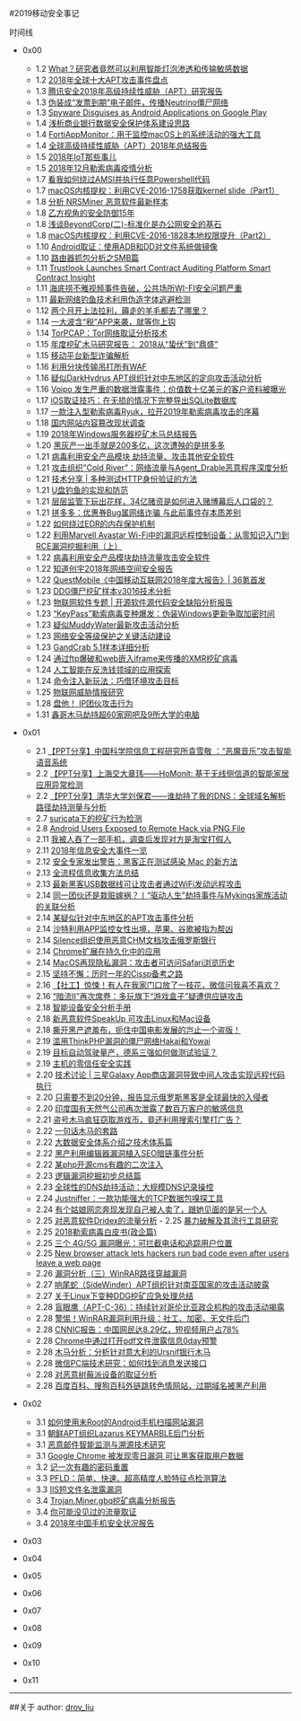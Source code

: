 #2019移动安全事记

时间线

- 0x00
	
	- 1.2 [What？研究者竟然可以利用智能灯泡渗透和传输敏感数据](https://www.freebuf.com/articles/wireless/191927.html)
	- 1.2 [2018年全球十大APT攻击事件盘点](https://www.anquanke.com/post/id/169007)
	- 1.3 [腾讯安全2018年高级持续性威胁（APT）研究报告](https://www.freebuf.com/articles/network/193420.html)
	- 1.3 [伪装成“发票到期”电子邮件，传播Neutrino僵尸网络](https://www.freebuf.com/articles/terminal/192981.html)
	- 1.3 [Spyware Disguises as Android Applications on Google Play](https://blog.trendmicro.com/trendlabs-security-intelligence/spyware-disguises-as-android-applications-on-google-play/)
	- 1.4 [浅析商业银行数据安全保护体系建设思路](http://blog.nsfocus.net/brief-analysis-on-the-construction-of-data-security-protection-system-in-commercial-banks/)
	- 1.4 [FortiAppMonitor：用于监控macOS上的系统活动的强大工具](https://www.freebuf.com/sectool/193258.html)
	- 1.4 [全球高级持续性威胁（APT）2018年总结报告](https://mp.weixin.qq.com/s/sSuTHTLfqAGfaBbopU8yEQ) 
	- 1.5 [2018年IoT那些事儿](https://www.freebuf.com/articles/terminal/193303.html)
	- 1.5 [2018年12月勒索病毒疫情分析](https://www.aqniu.com/threat-alert/42433.html)
	- 1.7 [看我如何绕过AMSI并执行任意Powershell代码](https://www.freebuf.com/articles/system/191753.html)
	- 1.7 [macOS内核提权：利用CVE-2016-1758获取kernel slide（Part1）](https://www.anquanke.com/post/id/169190)
	- 1.8 [分析 NRSMiner 恶意软件最新样本](https://www.anquanke.com/post/id/169142)
	- 1.8 [乙方视角的安全防御15年](https://www.sec-un.org/%e4%b9%99%e6%96%b9%e8%a7%86%e8%a7%92%e7%9a%84%e5%ae%89%e5%85%a8%e9%98%b2%e5%be%a115%e5%b9%b4/)
	- 1.8 [浅谈BeyondCorp(二)-标准化是办公网安全的基石](https://www.secpulse.com/archives/94919.html)
	- 1.8 [macOS内核提权：利用CVE-2016-1828本地权限提升（Part2）](https://www.anquanke.com/post/id/169191)
	- 1.10 [Android取证：使用ADB和DD对文件系统做镜像](https://www.freebuf.com/articles/terminal/193354.html)
	- 1.10 [路由器抓包分析之SMB篇](https://www.freebuf.com/news/193340.html)
	- 1.11 [Trustlook Launches Smart Contract Auditing Platform Smart Contract Insight](https://blog.trustlook.com/2019/01/11/trustlook-launches-smart-contract-auditing-platform-smart-contract-insight/)
	- 1.11 [海底捞不雅视频事件告破，公共场所WI-FI安全问题严重](https://www.freebuf.com/news/194064.html)
	- 1.11 [最新网络钓鱼技术利用伪造字体逃避检测](https://www.aqniu.com/hack-geek/42597.html)
	- 1.12 [两个月开上法拉利，薅走的羊毛都去了哪里？](https://www.freebuf.com/news/193807.html)
	- 1.14 [一大波含“税”APP来袭，就等你上钩](https://www.freebuf.com/news/193852.html)
	- 1.14 [TorPCAP：Tor网络取证分析技术](https://www.freebuf.com/news/193660.html)
	- 1.15 [年度挖矿木马研究报告： 2018从“蛰伏”到“鼎盛”](https://www.aqniu.com/threat-alert/42772.html)
	- 1.15 [移动平台新型诈骗解析](https://www.anquanke.com/post/id/169654)
	- 1.16 [利用分块传输吊打所有WAF](https://www.anquanke.com/post/id/169738)
	- 1.16 [疑似DarkHydrus APT组织针对中东地区的定向攻击活动分析](https://www.anquanke.com/post/id/169736)
	- 1.16 [Voipo 发生严重的数据泄露事件：价值数十亿美元的客户资料被曝光](http://hackernews.cc/archives/24725)
	- 1.17 [iOS取证技巧：在无损的情况下完整导出SQLite数据库](https://www.freebuf.com/news/193684.html)
	- 1.17 [一款注入型勒索病毒Ryuk，拉开2019年勒索病毒攻击的序幕](https://www.freebuf.com/articles/terminal/194060.html)
	- 1.18 [国内网站内容篡改现状调查](https://www.freebuf.com/articles/neopoints/194000.html)
	- 1.19 [2018年Windows服务器挖矿木马总结报告](https://www.freebuf.com/articles/network/194145.html)
	- 1.20 [黑灰产一出手就是200多亿，这次遭殃的是拼多多](https://www.freebuf.com/news/194607.html)
	- 1.21 [病毒利用安全产品模块 劫持流量、攻击其他安全软件](https://www.secpulse.com/archives/95461.html)
	- 1.21 [攻击组织”Cold River”：网络流量与Agent_Drable恶意程序深度分析](https://www.anquanke.com/post/id/169939)
	- 1.21 [技术分享 | 多种测试HTTP身份验证的方法](https://www.freebuf.com/news/193649.html)
	- 1.21 [U盘钓鱼的实现和防范](https://www.freebuf.com/articles/database/194167.html)
	- 1.21 [层层监管下玩出花样，34亿赌资是如何进入赌博幕后人口袋的？](https://www.freebuf.com/articles/database/194219.html)
	- 1.21 [拼多多：优惠券Bug属网络诈骗 与此前事件存本质差别](https://tech.sina.com.cn/i/2019-01-21/doc-ihqfskcn9047969.shtml)
	- 1.22 [如何绕过EDR的内存保护机制](https://www.anquanke.com/post/id/169971)
	- 1.22 [利用Marvell Avastar Wi-Fi中的漏洞远程控制设备：从零知识入门到RCE漏洞挖掘利用（上）](https://www.anquanke.com/post/id/169892)
	- 1.22 [病毒利用安全产品模块劫持流量攻击安全软件](https://www.freebuf.com/articles/paper/194511.html)
	- 1.22 [知道创宇2018年网络空间安全报告](https://www.freebuf.com/vuls/194201.html)
	- 1.22 [QuestMobile《中国移动互联网2018年度大报告》| 36氪首发](http://www.ijiandao.com/2b/baijia/211961.html)
	- 1.23 [DDG僵尸挖矿样本v3016技术分析](https://www.anquanke.com/post/id/170021)
	- 1.23 [物联网软件专题 | 开源软件源代码安全缺陷分析报告](https://www.freebuf.com/articles/paper/194382.html)
	- 1.23 [“KeyPass”勒索病毒变种爆发：伪装Windows更新争取加密时间](https://www.aqniu.com/threat-alert/43078.html)
	- 1.23 [疑似MuddyWater最新攻击活动分析](https://www.freebuf.com/articles/paper/194310.html)
	- 1.23 [网络安全等级保护之关键活动建设](https://www.freebuf.com/articles/network/194113.html)
	- 1.23 [GandCrab 5.1样本详细分析](https://www.anquanke.com/post/id/170149)
	- 1.24 [通过ftp爆破和web嵌入iframe来传播的XMR挖矿病毒](https://www.anquanke.com/post/id/170102)
	- 1.24 [人工智能在反洗钱领域的应用探索](http://www.ijiandao.com/2b/baijia/213131.html)
	- 1.24 [命令注入新玩法：巧借环境攻击目标](https://www.freebuf.com/articles/web/194574.html)
	- 1.25 [物联网威胁情报研究](http://blog.nsfocus.net/research-threat-intelligence-iot/)
	- 1.28 [盘他！ IP团伙攻击行为](https://www.aqniu.com/threat-alert/43350.html)
	- 1.31 [鑫哥木马劫持超60家网吧及9所大学的电脑](https://www.freebuf.com/articles/network/195140.html)



- 0x01
	- 2.1 [【PPT分享】中国科学院信息工程研究所袁雪敬 ：“恶魔音乐”攻击智能语音系统](https://www.inforsec.org/wp/?p=3033)
	- 2.2 [【PPT分享】上海交大章玮——HoMonit: 基于无线侧信道的智能家居应用异常检测](https://www.inforsec.org/wp/?p=3045)
	- 2.2 [【PPT分享】清华大学刘保君——谁劫持了我的DNS：全球域名解析路径劫持测量与分析](https://www.inforsec.org/wp/?p=3038)
	- 2.7 [suricata下的挖矿行为检测](https://www.freebuf.com/articles/network/195171.html)
	- 2.8 [Android Users Exposed to Remote Hack via PNG File](https://www.infosecurity-magazine.com/news/android-users-exposed-to-remote/)
	- 2.11 [我被人吞了一部手机，调查后发现对方是淘宝打假人](https://www.secpulse.com/archives/96599.html)
	- 2.11 [2018年信息安全大事件一览](https://www.freebuf.com/news/195216.html)
	- 2.12 [安全专家发出警告：黑客正在测试感染 Mac 的新方法](http://hackernews.cc/archives/24830)
	- 2.13 [全流程信息收集方法总结](https://www.freebuf.com/articles/database/195169.html)
	- 2.13 [最新黑客USB数据线可让攻击者通过WiFi发动远程攻击](https://www.anquanke.com/post/id/170779)
	- 2.14 [同一团伙还是栽赃嫁祸？丨“驱动人生”劫持事件与Mykings家族活动的关联分析](https://www.freebuf.com/articles/system/195337.html)
	- 2.14 [某疑似针对中东地区的APT攻击事件分析](https://www.freebuf.com/articles/web/195481.html)
	- 2.14 [沙特利用APP监控女性出境，苹果、谷歌被指为帮凶](https://www.freebuf.com/news/195762.html)
	- 2.14 [Silence组织使用恶意CHM文档攻击俄罗斯银行](https://www.freebuf.com/articles/network/195373.html)
	- 2.14 [Chrome扩展在持久化中的应用](https://www.anquanke.com/post/id/170725)
	- 2.14 [MacOS再现隐私漏洞：攻击者可访问Safari浏览历史](https://www.pingwest.com/w/183661)
	- 2.15 [坚持不懈：历时一年的Cissp备考之路](https://www.freebuf.com/articles/others-articles/195497.html)
	- 2.16 [【社工】惊悚！有人在我家门口放了一枝花，微信问我喜不喜欢？](https://www.secpulse.com/archives/97583.html)
	- 2.16 [“暗流II”再次席卷：多玩旗下“游戏盒子”疑遭供应链攻击](https://www.freebuf.com/articles/paper/195669.html)
	- 2.18 [智能设备安全分析手册](http://blog.nsfocus.net/handbook-safety-analysis-intelligent-equipment/)
	- 2.18 [新恶意软件SpeakUp 可攻击Linux和Mac设备](http://www.ijiandao.com/safe/it/225510.html)
	- 2.18 [撕开黑产遮羞布，扼住中国电影发展的岂止一个盗版！](https://www.freebuf.com/articles/database/195711.html)
	- 2.19 [滥用ThinkPHP漏洞的僵尸网络Hakai和Yowai](https://www.freebuf.com/articles/terminal/195498.html)
	- 2.19 [目标自动驾驶量产，德系三强如何做测试验证？](http://geekcar.com/archives/93630)
	- 2.19 [主机的零信任安全实践](http://www.ijiandao.com/safe/cto/225702.html)
	- 2.20 [技术讨论 | 三星Galaxy App商店漏洞导致中间人攻击实现远程代码执行](https://www.freebuf.com/articles/terminal/195484.html)
	- 2.20 [只需要不到20分钟，报告显示俄罗斯黑客是全球最快的入侵者](https://www.freebuf.com/news/196230.html)
	- 2.20 [印度国有天然气公司再次泄露了数百万客户的敏感信息](http://hackernews.cc/archives/24886)
	- 2.21 [盗号木马疯狂窃取游戏币，竟还利用搜索引擎打广告？](https://www.anquanke.com/post/id/171415)
	- 2.22 [一句话木马的套路](https://www.freebuf.com/articles/web/195304.html)
	- 2.22 [大数据安全体系介绍之技术体系篇](https://www.freebuf.com/articles/database/195790.html)
	- 2.22 [黑产利用编辑器漏洞植入SEO暗链事件分析](http://blog.nsfocus.net/analysis-malicious-link-events-black-product-embedded-seo/)
	- 2.22 [某php开源cms有趣的二次注入](https://www.anquanke.com/post/id/170845)
	- 2.23 [逻辑漏洞挖掘初步总结篇](https://www.freebuf.com/articles/web/195837.html)
	- 2.23 [全球性的DNS劫持活动：大规模DNS记录操控](https://www.freebuf.com/articles/network/195791.html)
	- 2.24 [Justniffer：一款功能强大的TCP数据包嗅探工具](https://www.freebuf.com/sectool/195860.html)
	- 2.24 [有个姑娘网恋奔现发现自己被人卖了，跟她见面的是另一个人](https://www.secpulse.com/archives/99232.html)
	- 2.25 [对恶意软件Dridex的流量分析](https://www.freebuf.com/articles/es/195832.html)	- 2.25 [暴力破解及其流行工具研究](https://www.freebuf.com/sectool/195910.html)
	- 2.25 [2018勒索病毒白皮书(政企篇)](https://www.anquanke.com/post/id/171637)
	- 2.25 [三个 4G/5G 漏洞曝光：可拦截电话和追踪用户位置](http://hackernews.cc/archives/24933)
	- 2.25 [New browser attack lets hackers run bad code even after users leave a web page](https://www.zdnet.com/article/new-browser-attack-lets-hackers-run-bad-code-even-after-users-leave-a-web-page/)
	- 2.26 [漏洞分析（三）WinRAR路径穿越漏洞](http://www.gandalf.site/2019/02/winrar.html)
	- 2.27 [响尾蛇（SideWinder）APT组织针对南亚国家的攻击活动披露](https://www.freebuf.com/articles/network/196788.html)
	- 2.27 [关于Linux下变种DDG挖矿应急处理总结](https://www.secpulse.com/archives/99420.html)
	- 2.28 [盲眼鹰（APT-C-36）：持续针对哥伦比亚政企机构的攻击活动揭露](https://www.freebuf.com/articles/system/196110.html)
	- 2.28 [警惕！WinRAR漏洞利用升级：社工、加密、无文件后门](https://www.anquanke.com/post/id/171967)
	- 2.28 [CNNIC报告：中国网民达8.29亿，短视频用户占78%](https://www.pingwest.com/w/184274)
	- 2.28 [Chrome中通过打开pdf文件泄露信息0day预警](https://www.anquanke.com/post/id/172035)
	- 2.28 [木马分析：分析针对意大利的Ursnif银行木马](https://www.freebuf.com/vuls/195909.html)
	- 2.28 [微信PC端技术研究：如何找到消息发送接口](https://www.freebuf.com/geek/196261.html)
	- 2.28 [对恶意树莓派设备的取证分析](https://www.freebuf.com/articles/terminal/196085.html)
	- 2.28 [百度百科、搜狗百科外链跳转色情网站，过期域名被黑产利用](https://www.freebuf.com/news/197015.html)


- 0x02

	- 3.1 [如何使用未Root的Android手机扫描网站漏洞](https://www.freebuf.com/sectool/196167.html)
	- 3.1 [朝鲜APT组织Lazarus KEYMARBLE后门分析](https://www.secpulse.com/archives/99324.html)
	- 3.1 [恶意邮件智能监测与溯源技术研究](https://www.anquanke.com/post/id/172046)
	- 3.1 [Google Chrome 被发现零日漏洞 可让黑客获取用户数据](http://hackernews.cc/archives/24959)
	- 3.2 [记一次有趣的密码重置](https://www.freebuf.com/vuls/196382.html)
	- 3.3 [PFLD：简单、快速、超高精度人脸特征点检测算法](http://www.ijiandao.com/2b/baijia/228301.html)
	- 3.3 [IIS短文件名泄露漏洞](https://www.freebuf.com/news/197148.html)
	- 3.4 [Trojan.Miner.gbq挖矿病毒分析报告](https://www.freebuf.com/articles/network/196594.html)
	- 3.4 [你可能没见过的流量取证](https://www.freebuf.com/articles/network/196374.html)
	- 3.4 [2018年中国手机安全状况报告](https://www.freebuf.com/articles/paper/196664.html)







- 0x03

- 0x04

- 0x05

- 0x06

- 0x07

- 0x08
	
- 0x09

- 0x10

- 0x11


****

##关于
author: [drov_liu](none)